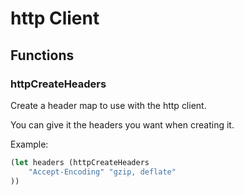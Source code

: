 # http Client

## Functions

### httpCreateHeaders

Create a header map to use with the http client.

You can give it the headers you want when creating it.

Example:

```clojure
(let headers (httpCreateHeaders
    "Accept-Encoding" "gzip, deflate"
))
```